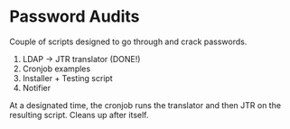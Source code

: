 Password Audits
===============

Couple of scripts designed to go through and crack passwords.

1. LDAP -> JTR translator (DONE!)
2. Cronjob examples
3. Installer + Testing script
4. Notifier

At a designated time, the cronjob runs the translator and then JTR on the resulting script. Cleans up after itself.
